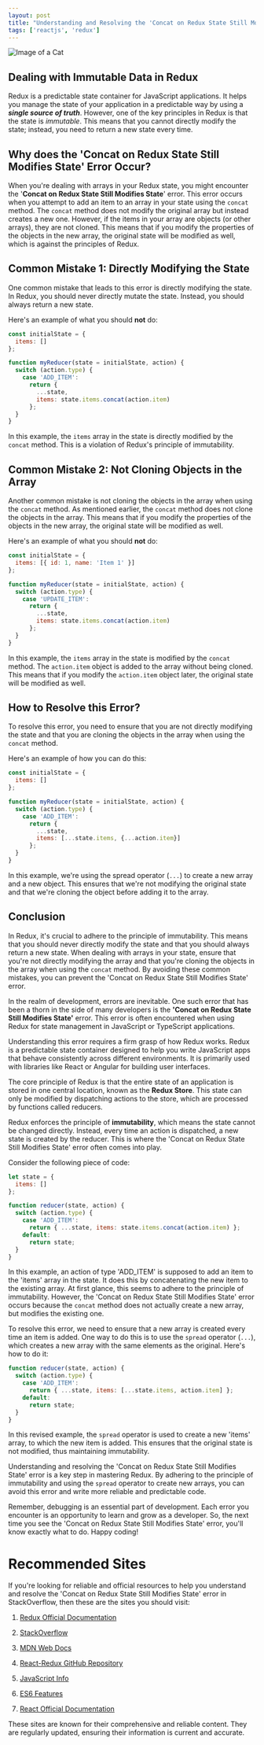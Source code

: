 ```yaml
---
layout: post
title: "Understanding and Resolving the 'Concat on Redux State Still Modifies State' Error in StackOverflow"
tags: ['reactjs', 'redux']
---
```


![Image of a Cat](http://source.unsplash.com/1600x900/?cat)

## Dealing with Immutable Data in Redux

Redux is a predictable state container for JavaScript applications. It helps you manage the state of your application in a predictable way by using a **_single source of truth_**. However, one of the key principles in Redux is that the state is *immutable*. This means that you cannot directly modify the state; instead, you need to return a new state every time.

## Why does the 'Concat on Redux State Still Modifies State' Error Occur?

When you're dealing with arrays in your Redux state, you might encounter the '**Concat on Redux State Still Modifies State**' error. This error occurs when you attempt to add an item to an array in your state using the `concat` method. The `concat` method does not modify the original array but instead creates a new one. However, if the items in your array are objects (or other arrays), they are not cloned. This means that if you modify the properties of the objects in the new array, the original state will be modified as well, which is against the principles of Redux.

## Common Mistake 1: Directly Modifying the State

One common mistake that leads to this error is directly modifying the state. In Redux, you should never directly mutate the state. Instead, you should always return a new state. 

Here's an example of what you should **not** do:

```javascript
const initialState = {
  items: []
};

function myReducer(state = initialState, action) {
  switch (action.type) {
    case 'ADD_ITEM':
      return {
        ...state,
        items: state.items.concat(action.item)
      };
  }
}
```

In this example, the `items` array in the state is directly modified by the `concat` method. This is a violation of Redux's principle of immutability.

## Common Mistake 2: Not Cloning Objects in the Array

Another common mistake is not cloning the objects in the array when using the `concat` method. As mentioned earlier, the `concat` method does not clone the objects in the array. This means that if you modify the properties of the objects in the new array, the original state will be modified as well.

Here's an example of what you should **not** do:

```javascript
const initialState = {
  items: [{ id: 1, name: 'Item 1' }]
};

function myReducer(state = initialState, action) {
  switch (action.type) {
    case 'UPDATE_ITEM':
      return {
        ...state,
        items: state.items.concat(action.item)
      };
  }
}
```

In this example, the `items` array in the state is modified by the `concat` method. The `action.item` object is added to the array without being cloned. This means that if you modify the `action.item` object later, the original state will be modified as well.

## How to Resolve this Error?

To resolve this error, you need to ensure that you are not directly modifying the state and that you are cloning the objects in the array when using the `concat` method. 

Here's an example of how you can do this:

```javascript
const initialState = {
  items: []
};

function myReducer(state = initialState, action) {
  switch (action.type) {
    case 'ADD_ITEM':
      return {
        ...state,
        items: [...state.items, {...action.item}]
      };
  }
}
```

In this example, we're using the spread operator (`...`) to create a new array and a new object. This ensures that we're not modifying the original state and that we're cloning the object before adding it to the array.

## Conclusion

In Redux, it's crucial to adhere to the principle of immutability. This means that you should never directly modify the state and that you should always return a new state. When dealing with arrays in your state, ensure that you're not directly modifying the array and that you're cloning the objects in the array when using the `concat` method. By avoiding these common mistakes, you can prevent the 'Concat on Redux State Still Modifies State' error.

In the realm of development, errors are inevitable. One such error that has been a thorn in the side of many developers is the **'Concat on Redux State Still Modifies State'** error. This error is often encountered when using Redux for state management in JavaScript or TypeScript applications. 

Understanding this error requires a firm grasp of how Redux works. Redux is a predictable state container designed to help you write JavaScript apps that behave consistently across different environments. It is primarily used with libraries like React or Angular for building user interfaces. 

The core principle of Redux is that the entire state of an application is stored in one central location, known as the **Redux Store**. This state can only be modified by dispatching actions to the store, which are processed by functions called reducers. 

Redux enforces the principle of **immutability**, which means the state cannot be changed directly. Instead, every time an action is dispatched, a new state is created by the reducer. This is where the 'Concat on Redux State Still Modifies State' error often comes into play.

Consider the following piece of code:

```javascript
let state = {
  items: []
};

function reducer(state, action) {
  switch (action.type) {
    case 'ADD_ITEM':
      return { ...state, items: state.items.concat(action.item) };
    default:
      return state;
  }
}
```

In this example, an action of type 'ADD_ITEM' is supposed to add an item to the 'items' array in the state. It does this by concatenating the new item to the existing array. At first glance, this seems to adhere to the principle of immutability. However, the 'Concat on Redux State Still Modifies State' error occurs because the `concat` method does not actually create a new array, but modifies the existing one.

To resolve this error, we need to ensure that a new array is created every time an item is added. One way to do this is to use the `spread` operator (`...`), which creates a new array with the same elements as the original. Here's how to do it:

```javascript
function reducer(state, action) {
  switch (action.type) {
    case 'ADD_ITEM':
      return { ...state, items: [...state.items, action.item] };
    default:
      return state;
  }
}
```

In this revised example, the `spread` operator is used to create a new 'items' array, to which the new item is added. This ensures that the original state is not modified, thus maintaining immutability.

Understanding and resolving the 'Concat on Redux State Still Modifies State' error is a key step in mastering Redux. By adhering to the principle of immutability and using the `spread` operator to create new arrays, you can avoid this error and write more reliable and predictable code.

Remember, debugging is an essential part of development. Each error you encounter is an opportunity to learn and grow as a developer. So, the next time you see the 'Concat on Redux State Still Modifies State' error, you'll know exactly what to do. Happy coding!
# Recommended Sites

If you're looking for reliable and official resources to help you understand and resolve the 'Concat on Redux State Still Modifies State' error in StackOverflow, then these are the sites you should visit:

1. [Redux Official Documentation](https://redux.js.org/)
   
2. [StackOverflow](https://stackoverflow.com/)

3. [MDN Web Docs](https://developer.mozilla.org/en-US/)

4. [React-Redux GitHub Repository](https://github.com/reduxjs/react-redux)

5. [JavaScript Info](https://javascript.info/)

6. [ES6 Features](http://es6-features.org/)

7. [React Official Documentation](https://reactjs.org/)

These sites are known for their comprehensive and reliable content. They are regularly updated, ensuring their information is current and accurate.